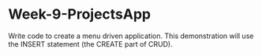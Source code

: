# Week-9-ProjectsApp
Write code to create a menu driven application. This demonstration will use the INSERT statement (the CREATE part of CRUD). 
